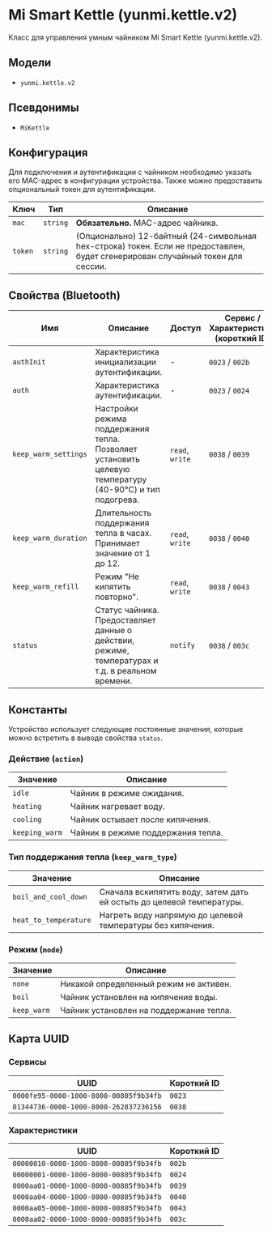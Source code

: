 # Mi Smart Kettle (yunmi.kettle.v2)

Класс для управления умным чайником Mi Smart Kettle (yunmi.kettle.v2).

## Модели

- `yunmi.kettle.v2`

## Псевдонимы

- `MiKettle`

## Конфигурация

Для подключения и аутентификации с чайником необходимо указать его MAC-адрес в конфигурации устройства. Также можно предоставить опциональный токен для аутентификации.

| Ключ    | Тип      | Описание                                                                                                                   |
|---------|----------|----------------------------------------------------------------------------------------------------------------------------|
| `mac`   | `string` | **Обязательно.** MAC-адрес чайника.                                                                                         |
| `token` | `string` | (Опционально) 12-байтный (24-символьная hex-строка) токен. Если не предоставлен, будет сгенерирован случайный токен для сессии. |

## Свойства (Bluetooth)

| Имя | Описание | Доступ | Сервис / Характеристика (короткий ID) |
|---|---|---|---|
| `authInit` | Характеристика инициализации аутентификации. | - | `0023` / `002b` |
| `auth` | Характеристика аутентификации. | - | `0023` / `0024` |
| `keep_warm_settings` | Настройки режима поддержания тепла. Позволяет установить целевую температуру (40-90°C) и тип подогрева. | `read`, `write` | `0038` / `0039` |
| `keep_warm_duration` | Длительность поддержания тепла в часах. Принимает значение от 1 до 12. | `read`, `write` | `0038` / `0040` |
| `keep_warm_refill` | Режим "Не кипятить повторно". | `read`, `write` | `0038` / `0043` |
| `status` | Статус чайника. Предоставляет данные о действии, режиме, температурах и т.д. в реальном времени. | `notify` | `0038` / `003c` |

## Константы

Устройство использует следующие постоянные значения, которые можно встретить в выводе свойства `status`.

### Действие (`action`)

| Значение | Описание |
|---|---|
| `idle` | Чайник в режиме ожидания. |
| `heating` | Чайник нагревает воду. |
| `cooling` | Чайник остывает после кипячения. |
| `keeping_warm` | Чайник в режиме поддержания тепла. |

### Тип поддержания тепла (`keep_warm_type`)

| Значение | Описание |
|---|---|
| `boil_and_cool_down` | Сначала вскипятить воду, затем дать ей остыть до целевой температуры. |
| `heat_to_temperature` | Нагреть воду напрямую до целевой температуры без кипячения. |

### Режим (`mode`)

| Значение | Описание |
|---|---|
| `none` | Никакой определенный режим не активен. |
| `boil` | Чайник установлен на кипячение воды. |
| `keep_warm` | Чайник установлен на поддержание тепла. |

## Карта UUID

### Сервисы

| UUID | Короткий ID |
|---|---|
| `0000fe95-0000-1000-8000-00805f9b34fb` | `0023` |
| `01344736-0000-1000-8000-262837236156` | `0038` |

### Характеристики

| UUID | Короткий ID |
|---|---|
| `00000010-0000-1000-8000-00805f9b34fb` | `002b` |
| `00000001-0000-1000-8000-00805f9b34fb` | `0024` |
| `0000aa01-0000-1000-8000-00805f9b34fb` | `0039` |
| `0000aa04-0000-1000-8000-00805f9b34fb` | `0040` |
| `0000aa05-0000-1000-8000-00805f9b34fb` | `0043` |
| `0000aa02-0000-1000-8000-00805f9b34fb` | `003c` |
